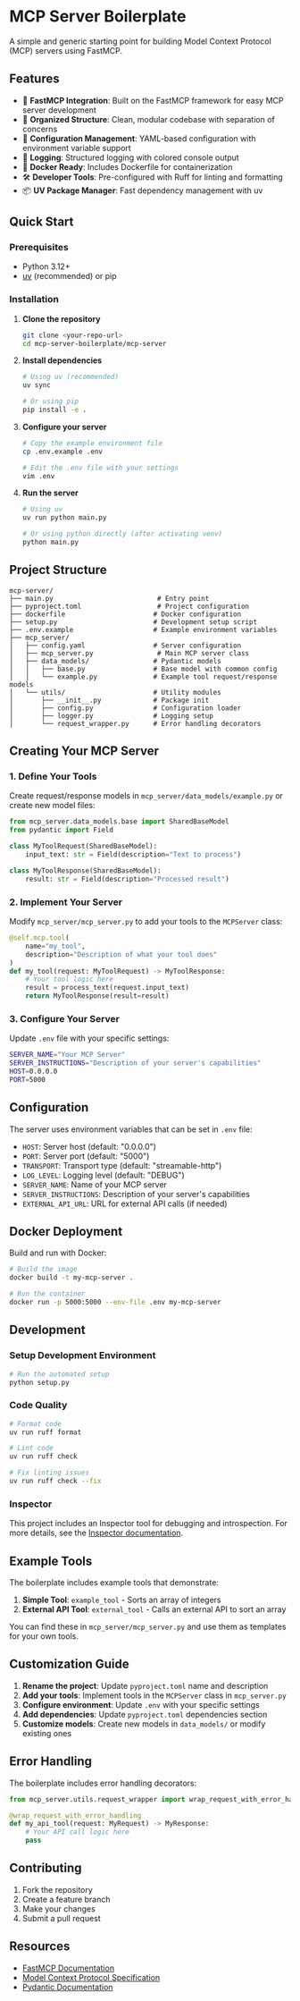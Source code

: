 # MCP Server Boilerplate

A simple and generic starting point for building Model Context Protocol (MCP) servers using FastMCP.

## Features

- 🚀 **FastMCP Integration**: Built on the FastMCP framework for easy MCP server development
- 📁 **Organized Structure**: Clean, modular codebase with separation of concerns
- 🔧 **Configuration Management**: YAML-based configuration with environment variable support
- 📝 **Logging**: Structured logging with colored console output
- 🐳 **Docker Ready**: Includes Dockerfile for containerization
- 🛠️ **Developer Tools**: Pre-configured with Ruff for linting and formatting
- 📦 **UV Package Manager**: Fast dependency management with uv

## Quick Start

### Prerequisites

- Python 3.12+
- [uv](https://docs.astral.sh/uv/) (recommended) or pip

### Installation

1. **Clone the repository**
   ```bash
   git clone <your-repo-url>
   cd mcp-server-boilerplate/mcp-server
   ```

2. **Install dependencies**
   ```bash
   # Using uv (recommended)
   uv sync

   # Or using pip
   pip install -e .
   ```

3. **Configure your server**
   ```bash
   # Copy the example environment file
   cp .env.example .env
   
   # Edit the .env file with your settings
   vim .env
   ```

4. **Run the server**
   ```bash
   # Using uv
   uv run python main.py

   # Or using python directly (after activating venv)
   python main.py
   ```

## Project Structure

```
mcp-server/
├── main.py                          # Entry point
├── pyproject.toml                   # Project configuration
├── dockerfile                      # Docker configuration
├── setup.py                        # Development setup script
├── .env.example                    # Example environment variables
├── mcp_server/
│   ├── config.yaml                 # Server configuration
│   ├── mcp_server.py                # Main MCP server class
│   ├── data_models/                # Pydantic models
│   │   ├── base.py                 # Base model with common config
│   │   └── example.py              # Example tool request/response models
│   └── utils/                      # Utility modules
│       ├── __init__.py             # Package init
│       ├── config.py               # Configuration loader
│       ├── logger.py               # Logging setup
│       └── request_wrapper.py      # Error handling decorators
```

## Creating Your MCP Server

### 1. Define Your Tools

Create request/response models in `mcp_server/data_models/example.py` or create new model files:

```python
from mcp_server.data_models.base import SharedBaseModel
from pydantic import Field

class MyToolRequest(SharedBaseModel):
    input_text: str = Field(description="Text to process")

class MyToolResponse(SharedBaseModel):
    result: str = Field(description="Processed result")
```

### 2. Implement Your Server

Modify `mcp_server/mcp_server.py` to add your tools to the `MCPServer` class:

```python
@self.mcp.tool(
    name="my_tool",
    description="Description of what your tool does"
)
def my_tool(request: MyToolRequest) -> MyToolResponse:
    # Your tool logic here
    result = process_text(request.input_text)
    return MyToolResponse(result=result)
```

### 3. Configure Your Server

Update `.env` file with your specific settings:

```bash
SERVER_NAME="Your MCP Server"
SERVER_INSTRUCTIONS="Description of your server's capabilities"
HOST=0.0.0.0
PORT=5000
```

## Configuration

The server uses environment variables that can be set in `.env` file:

- `HOST`: Server host (default: "0.0.0.0")
- `PORT`: Server port (default: "5000")
- `TRANSPORT`: Transport type (default: "streamable-http")
- `LOG_LEVEL`: Logging level (default: "DEBUG")
- `SERVER_NAME`: Name of your MCP server
- `SERVER_INSTRUCTIONS`: Description of your server's capabilities
- `EXTERNAL_API_URL`: URL for external API calls (if needed)

## Docker Deployment

Build and run with Docker:

```bash
# Build the image
docker build -t my-mcp-server .

# Run the container
docker run -p 5000:5000 --env-file .env my-mcp-server
```

## Development

### Setup Development Environment

```bash
# Run the automated setup
python setup.py
```

### Code Quality

```bash
# Format code
uv run ruff format

# Lint code
uv run ruff check

# Fix linting issues
uv run ruff check --fix
```

### Inspector

This project includes an Inspector tool for debugging and introspection. For more details, see the [Inspector documentation](./INSPECTOR.md).


## Example Tools

The boilerplate includes example tools that demonstrate:

1. **Simple Tool**: `example_tool` - Sorts an array of integers
2. **External API Tool**: `external_tool` - Calls an external API to sort an array

You can find these in `mcp_server/mcp_server.py` and use them as templates for your own tools.

## Customization Guide

1. **Rename the project**: Update `pyproject.toml` name and description
2. **Add your tools**: Implement tools in the `MCPServer` class in `mcp_server.py`
3. **Configure environment**: Update `.env` with your specific settings
4. **Add dependencies**: Update `pyproject.toml` dependencies section
5. **Customize models**: Create new models in `data_models/` or modify existing ones

## Error Handling

The boilerplate includes error handling decorators:

```python
from mcp_server.utils.request_wrapper import wrap_request_with_error_handling

@wrap_request_with_error_handling
def my_api_tool(request: MyRequest) -> MyResponse:
    # Your API call logic here
    pass
```

## Contributing

1. Fork the repository
2. Create a feature branch
3. Make your changes
4. Submit a pull request


## Resources

- [FastMCP Documentation](https://github.com/jlowin/fastmcp)
- [Model Context Protocol Specification](https://modelcontextprotocol.io/)
- [Pydantic Documentation](https://docs.pydantic.dev/)